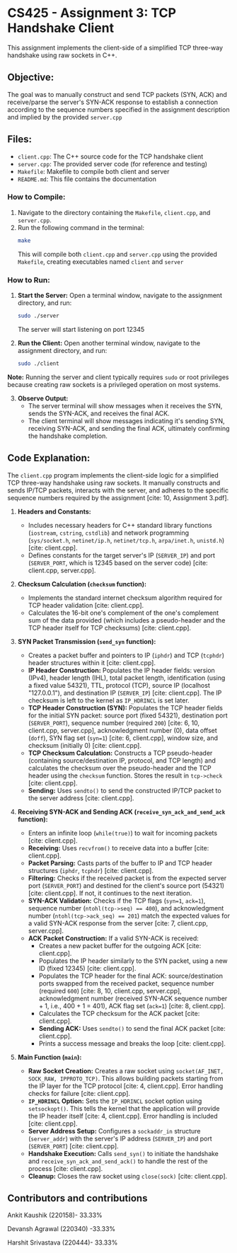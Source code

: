 # CS425 - Assignment 3: TCP Handshake Client

This assignment implements the client-side of a simplified TCP three-way handshake using raw sockets in C++.


## Objective: ##

The goal was to manually construct and send TCP packets (SYN, ACK) and receive/parse the server's SYN-ACK response to establish a connection according to the sequence numbers specified in the assignment description and implied by the provided `server.cpp`

## Files: ##

* `client.cpp`: The C++ source code for the TCP handshake client
* `server.cpp`: The provided server code (for reference and testing)
* `Makefile`: Makefile to compile both client and server
* `README.md`: This file contains the documentation 

### How to Compile: ###

1.  Navigate to the directory containing the `Makefile`, `client.cpp`, and `server.cpp`.
2.  Run the following command in the terminal:
    ```bash
    make
    ```
    This will compile both `client.cpp` and `server.cpp` using the provided `Makefile`, creating executables named `client` and `server`

### How to Run: ###

1.  **Start the Server:** Open a terminal window, navigate to the assignment directory, and run:
    ```bash
    sudo ./server
    ```
    The server will start listening on port 12345 

2.  **Run the Client:** Open another terminal window, navigate to the assignment directory, and run:
    ```bash
    sudo ./client
    ```
   **Note:** Running the server and client typically requires `sudo` or root privileges because creating raw sockets is a privileged operation on most systems.

3.  **Observe Output:**
    * The server terminal will show messages when it receives the SYN, sends the SYN-ACK, and receives the final ACK.
    * The client terminal will show messages indicating it's sending SYN, receiving SYN-ACK, and sending the final ACK, ultimately confirming the handshake completion.

## Code Explanation: ##

The `client.cpp` program implements the client-side logic for a simplified TCP three-way handshake using raw sockets. It manually constructs and sends IP/TCP packets, interacts with the server, and adheres to the specific sequence numbers required by the assignment [cite: 10, Assignment 3.pdf].

1.  **Headers and Constants:**
    * Includes necessary headers for C++ standard library functions (`iostream`, `cstring`, `cstdlib`) and network programming (`sys/socket.h`, `netinet/ip.h`, `netinet/tcp.h`, `arpa/inet.h`, `unistd.h`) [cite: client.cpp].
    * Defines constants for the target server's IP (`SERVER_IP`) and port (`SERVER_PORT`, which is 12345 based on the server code) [cite: client.cpp, server.cpp].

2.  **Checksum Calculation (`checksum` function):**
    * Implements the standard internet checksum algorithm required for TCP header validation [cite: client.cpp].
    * Calculates the 16-bit one's complement of the one's complement sum of the data provided (which includes a pseudo-header and the TCP header itself for TCP checksums) [cite: client.cpp].

3.  **SYN Packet Transmission (`send_syn` function):**
    * Creates a packet buffer and pointers to IP (`iphdr`) and TCP (`tcphdr`) header structures within it [cite: client.cpp].
    * **IP Header Construction:** Populates the IP header fields: version (IPv4), header length (IHL), total packet length, identification (using a fixed value 54321), TTL, protocol (TCP), source IP (localhost "127.0.0.1"), and destination IP (`SERVER_IP`) [cite: client.cpp]. The IP checksum is left to the kernel as `IP_HDRINCL` is set later.
    * **TCP Header Construction (SYN):** Populates the TCP header fields for the initial SYN packet: source port (fixed 54321), destination port (`SERVER_PORT`), sequence number (required `200`) [cite: 6, 10, client.cpp, server.cpp], acknowledgment number (0), data offset (`doff`), SYN flag set (`syn=1`) [cite: 6, client.cpp], window size, and checksum (initially 0) [cite: client.cpp].
    * **TCP Checksum Calculation:** Constructs a TCP pseudo-header (containing source/destination IP, protocol, and TCP length) and calculates the checksum over the pseudo-header and the TCP header using the `checksum` function. Stores the result in `tcp->check` [cite: client.cpp].
    * **Sending:** Uses `sendto()` to send the constructed IP/TCP packet to the server address [cite: client.cpp].

4.  **Receiving SYN-ACK and Sending ACK (`receive_syn_ack_and_send_ack` function):**
    * Enters an infinite loop (`while(true)`) to wait for incoming packets [cite: client.cpp].
    * **Receiving:** Uses `recvfrom()` to receive data into a buffer [cite: client.cpp].
    * **Packet Parsing:** Casts parts of the buffer to IP and TCP header structures (`iphdr`, `tcphdr`) [cite: client.cpp].
    * **Filtering:** Checks if the received packet is from the expected server port (`SERVER_PORT`) and destined for the client's source port (54321) [cite: client.cpp]. If not, it continues to the next iteration.
    * **SYN-ACK Validation:** Checks if the TCP flags (`syn=1`, `ack=1`), sequence number (`ntohl(tcp->seq) == 400`), and acknowledgment number (`ntohl(tcp->ack_seq) == 201`) match the expected values for a valid SYN-ACK response from the server [cite: 7, client.cpp, server.cpp].
    * **ACK Packet Construction:** If a valid SYN-ACK is received:
        * Creates a new packet buffer for the outgoing ACK [cite: client.cpp].
        * Populates the IP header similarly to the SYN packet, using a new ID (fixed 12345) [cite: client.cpp].
        * Populates the TCP header for the final ACK: source/destination ports swapped from the received packet, sequence number (required `600`) [cite: 8, 10, client.cpp, server.cpp], acknowledgment number (received SYN-ACK sequence number + 1, i.e., 400 + 1 = 401), ACK flag set (`ack=1`) [cite: 8, client.cpp].
        * Calculates the TCP checksum for the ACK packet [cite: client.cpp].
        * **Sending ACK:** Uses `sendto()` to send the final ACK packet [cite: client.cpp].
        * Prints a success message and breaks the loop [cite: client.cpp].

5.  **Main Function (`main`):**
    * **Raw Socket Creation:** Creates a raw socket using `socket(AF_INET, SOCK_RAW, IPPROTO_TCP)`. This allows building packets starting from the IP layer for the TCP protocol [cite: 4, client.cpp]. Error handling checks for failure [cite: client.cpp].
    * **`IP_HDRINCL` Option:** Sets the `IP_HDRINCL` socket option using `setsockopt()`. This tells the kernel that the application will provide the IP header itself [cite: 4, client.cpp]. Error handling is included [cite: client.cpp].
    * **Server Address Setup:** Configures a `sockaddr_in` structure (`server_addr`) with the server's IP address (`SERVER_IP`) and port (`SERVER_PORT`) [cite: client.cpp].
    * **Handshake Execution:** Calls `send_syn()` to initiate the handshake and `receive_syn_ack_and_send_ack()` to handle the rest of the process [cite: client.cpp].
    * **Cleanup:** Closes the raw socket using `close(sock)` [cite: client.cpp].

## Contributors and contributions ##
Ankit Kaushik (220158)- 33.33% 

Devansh Agrawal (220340) -33.33% 

Harshit Srivastava (220444)- 33.33% 